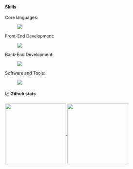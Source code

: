 <h4>Skills</h4>
Core languages:

<p align="left">
  <a href="https://skillicons.dev">
    <dl>
      <dd><img src="https://skillicons.dev/icons?i=html,css,js,ts,go,python,java,cs" /></dd>
    </dl>
  </a>
</p>

Front-End Development:

<p align="left">
  <a href="https://skillicons.dev">
    <dl>
      <dd><img src="https://skillicons.dev/icons?i=html,css,js,bootstrap,react,electron" /></dd>
    </dl>
  </a>
</p>

Back-End Development:

<p align="left">
  <a href="https://skillicons.dev">
    <dl>
      <dd><img src="https://skillicons.dev/icons?i=nodejs,express,dotnet,fastapi,flask,gradle,graphql,kafka,mysql,postgres,redis" /></dd>
    </dl>
  </a>
</p>

Software and Tools:

<p align="left">
  <a href="https://skillicons.dev">
    <dl>
      <dd><img src="https://skillicons.dev/icons?i=vscode,visualstudio,rider,idea,pycharm,git,github,vercel,aws,azure,workers,sentry,notion,postman" /></dd>
    </dl>
  </a>
</p>

<h4>📈 Github stats</h4>
<a href="https://github.com/Mo0nSw0rth">
  <img height=200 align="center" src="https://github-readme-stats.vercel.app/api?username=Mo0nSw0rth&theme=tokyonight" />
</a>
<a href="https://github.com/Mo0nSw0rth">
  <img height=200 align="center" src="https://github-readme-stats.vercel.app/api/top-langs?username=Mo0nSw0rth&layout=compact&langs_count=8&theme=tokyonight" />
</a>


